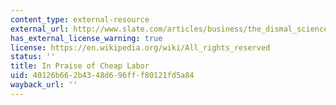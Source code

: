 ```yaml
---
content_type: external-resource
external_url: http://www.slate.com/articles/business/the_dismal_science/1997/03/in_praise_of_cheap_labor.html
has_external_license_warning: true
license: https://en.wikipedia.org/wiki/All_rights_reserved
status: ''
title: In Praise of Cheap Labor
uid: 40126b66-2b43-48d6-96ff-f80121fd5a84
wayback_url: ''
---
```


